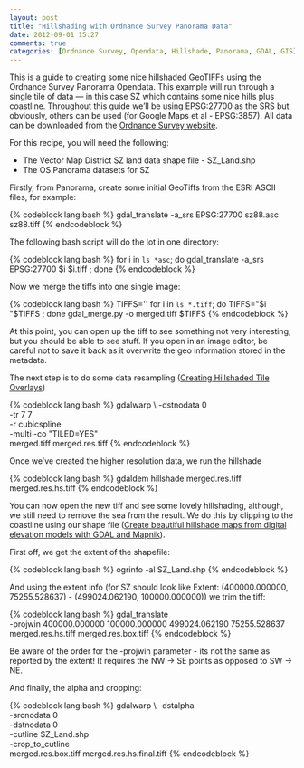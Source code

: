 ```yaml
---
layout: post
title: "Hillshading with Ordnance Survey Panorama Data"
date: 2012-09-01 15:27
comments: true
categories: [Ordnance Survey, Opendata, Hillshade, Panorama, GDAL, GIS] 
---
```


This is a guide to creating some nice hillshaded GeoTIFFs using the Ordnance Survey Panorama Opendata. This example will run through a single tile of data — in this case SZ which contains some nice hills plus coastline. Throughout this guide we’ll be using EPSG:27700 as the SRS but obviously, others can be used (for Google Maps et al - EPSG:3857). All data can be downloaded from the [Ordnance Survey website](https://www.ordnancesurvey.co.uk/opendatadownload/products.html).

<!-- more -->

For this recipe, you will need the following:

+ The Vector Map District SZ land data shape file - SZ_Land.shp
+ The OS Panorama datasets for SZ

Firstly, from Panorama, create some initial GeoTiffs from the ESRI ASCII files, for example:

{% codeblock lang:bash %}
gdal_translate -a_srs EPSG:27700 sz88.asc sz88.tiff
{% endcodeblock %}

The following bash script will do the lot in one directory:

{% codeblock lang:bash %}
for i in `ls *asc`; do gdal_translate -a_srs EPSG:27700 $i $i.tiff ; done
{% endcodeblock %}

Now we merge the tiffs into one single image:

{% codeblock lang:bash %}
TIFFS=''
for i in `ls *.tiff`; do TIFFS="$i "$TIFFS ; done
gdal_merge.py -o merged.tiff $TIFFS
{% endcodeblock %}

At this point, you can open up the tiff to see something not very interesting, but you should be able to see stuff. If you open in an image editor, be careful not to save it back as it overwrite the geo information stored in the metadata.

The next step is to do some data resampling ([Creating Hillshaded Tile Overlays](http://alastaira.wordpress.com/2011/07/20/creating-hill-shaded-tile-overlays/))

{% codeblock lang:bash %}
gdalwarp \ 
  -dstnodata 0 \
  -tr 7 7 \
  -r cubicspline \
  -multi -co "TILED=YES" \
  merged.tiff merged.res.tiff
{% endcodeblock %}

Once we’ve created the higher resolution data, we run the hillshade

{% codeblock lang:bash %}
gdaldem hillshade merged.res.tiff merged.res.hs.tiff
{% endcodeblock %}

You can now open the new tiff and see some lovely hillshading, although, we still need to remove the sea from the result. We do this by clipping to the coastline using our shape file ([Create beautiful hillshade maps from digital elevation models with GDAL and Mapnik](http://www.mikejcorey.com/wordpress/2011/02/05/tutorial-create-beautiful-hillshade-maps-from-digital-elevation-models-with-gdal-and-mapnik/)).

First off, we get the extent of the shapefile:

{% codeblock lang:bash %}
ogrinfo -al SZ_Land.shp
{% endcodeblock %}

And using the extent info (for SZ should look like Extent: (400000.000000, 75255.528637) - (499024.062190, 100000.000000)) we trim the tiff:

{% codeblock lang:bash %}
gdal_translate \
  -projwin 400000.000000 100000.000000 499024.062190 75255.528637 \
  merged.res.hs.tiff merged.res.box.tiff
{% endcodeblock %}

Be aware of the order for the -projwin parameter - its not the same as reported by the extent! It requires the NW -> SE points as opposed to SW -> NE.

And finally, the alpha and cropping:

{% codeblock lang:bash %}
gdalwarp \ 
  -dstalpha \
  -srcnodata 0 \
  -dstnodata 0 \
  -cutline SZ_Land.shp \
  -crop_to_cutline \
  merged.res.box.tiff merged.res.hs.final.tiff
{% endcodeblock %}
